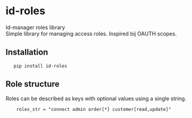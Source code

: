 # id-roles
Id-manager roles library   
Simple library for managing access roles. Inspired bij OAUTH scopes.

## Installation

       pip install id-roles
       
## Role structure

Roles can be described as keys with optional values using a single string.

        roles_str = "connect admin order[*] customer[read,update]"
        
